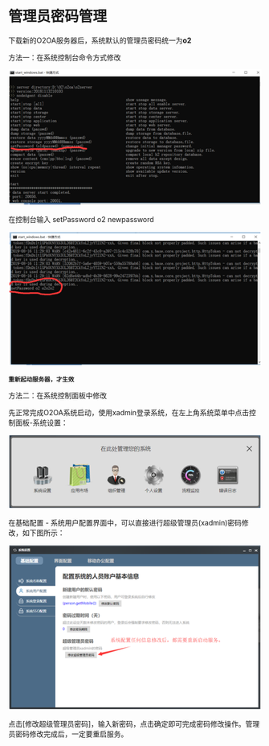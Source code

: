 # 管理员密码管理

下载新的O2OA服务器后，系统默认的管理员密码统一为**o2**

方法一：在系统控制台命令方式修改

![](../../.gitbook/assets/image%20%2898%29.png)

在控制台输入 setPassword o2 newpassword

![](../../.gitbook/assets/image%20%282%29.png)

**`重新起动服务器，才生效`**

方法二：在系统控制面板中修改

先正常完成O2OA系统启动，使用xadmin登录系统，在左上角系统菜单中点击控制面板-系统设置：

![](../../.gitbook/assets/image%20%2873%29.png)

在基础配置 - 系统用户配置界面中，可以直接进行超级管理员\(xadmin\)密码修改，如下图所示：

![](../../.gitbook/assets/image%20%2892%29.png)

点击\[修改超级管理员密码\]，输入新密码，点击确定即可完成密码修改操作。管理员密码修改完成后，一定要重启服务。




